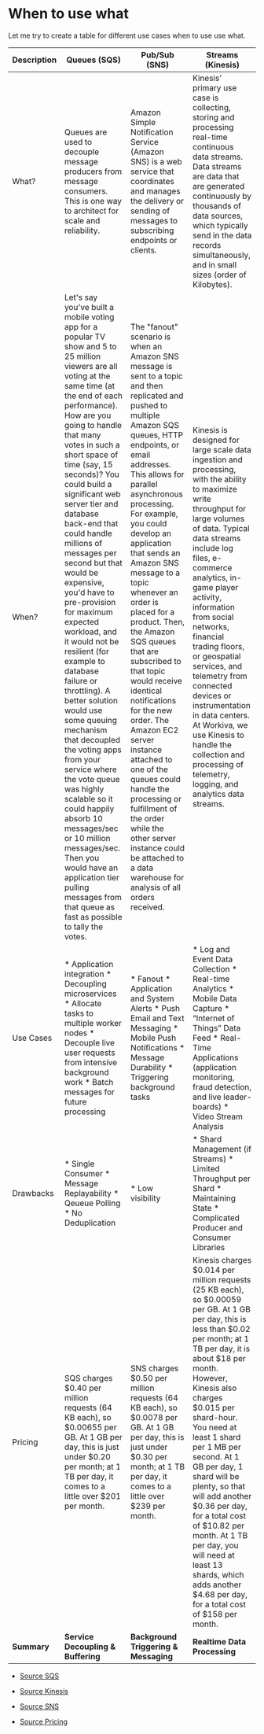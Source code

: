# When to use what

Let me try to create a table for different use cases when to use use what.

| Description | Queues (SQS)  | Pub/Sub (SNS) | Streams (Kinesis) |
| ----------- | ------------- | ------------- | ----------------- |
|    What?   | Queues are used to decouple message producers from message consumers. This is one way to architect for scale and reliability.     | Amazon Simple Notification Service (Amazon SNS) is a web service that coordinates and manages the delivery or sending of messages to subscribing endpoints or clients.  | Kinesis’ primary use case is collecting, storing and processing real-time continuous data streams. Data streams are data that are generated continuously by thousands of data sources, which typically send in the data records simultaneously, and in small sizes (order of Kilobytes). |       
| When?         | Let's say you've built a mobile voting app for a popular TV show and 5 to 25 million viewers are all voting at the same time (at the end of each performance). How are you going to handle that many votes in such a short space of time (say, 15 seconds)? You could build a significant web server tier and database back-end that could handle millions of messages per second but that would be expensive, you'd have to pre-provision for maximum expected workload, and it would not be resilient (for example to database failure or throttling). A better solution would use some queuing mechanism that decoupled the voting apps from your service where the vote queue was highly scalable so it could happily absorb 10 messages/sec or 10 million messages/sec. Then you would have an application tier pulling messages from that queue as fast as possible to tally the votes.    | The "fanout" scenario is when an Amazon SNS message is sent to a topic and then replicated and pushed to multiple Amazon SQS queues, HTTP endpoints, or email addresses. This allows for parallel asynchronous processing. For example, you could develop an application that sends an Amazon SNS message to a topic whenever an order is placed for a product. Then, the Amazon SQS queues that are subscribed to that topic would receive identical notifications for the new order. The Amazon EC2 server instance attached to one of the queues could handle the processing or fulfillment of the order while the other server instance could be attached to a data warehouse for analysis of all orders received. | Kinesis is designed for large scale data ingestion and processing, with the ability to maximize write throughput for large volumes of data. Typical data streams include log files, e-commerce analytics, in-game player activity, information from social networks, financial trading floors, or geospatial services, and telemetry from connected devices or instrumentation in data centers. At Workiva, we use Kinesis to handle the collection and processing of telemetry, logging, and analytics data streams. 
| Use Cases | * Application integration * Decoupling microservices * Allocate tasks to multiple worker nodes * Decouple live user requests from intensive background work * Batch messages for future processing | * Fanout * Application and System Alerts * Push Email and Text Messaging * Mobile Push Notifications * Message Durability * Triggering background tasks | * Log and Event Data Collection * Real-time Analytics * Mobile Data Capture * “Internet of Things” Data Feed * Real-Time Applications (application monitoring, fraud detection, and live leader-boards) * Video Stream Analysis |
| Drawbacks | * Single Consumer * Message Replayability * Qeueue Polling * No Deduplication | * Low visibility | * Shard Management (if Streams) * Limited Throughput per Shard * Maintaining State * Complicated Producer and Consumer Libraries
| Pricing | SQS charges $0.40 per million requests (64 KB each), so $0.00655 per GB. At 1 GB per day, this is just under $0.20 per month; at 1 TB per day, it comes to a little over $201 per month. | SNS charges $0.50 per million requests (64 KB each), so $0.0078 per GB. At 1 GB per day, this is just under $0.30 per month; at 1 TB per day, it comes to a little over $239 per month. | Kinesis charges $0.014 per million requests (25 KB each), so $0.00059 per GB. At 1 GB per day, this is less than $0.02 per month; at 1 TB per day, it is about $18 per month. However, Kinesis also charges $0.015 per shard-hour. You need at least 1 shard per 1 MB per second. At 1 GB per day, 1 shard will be plenty, so that will add another $0.36 per day, for a total cost of $10.82 per month. At 1 TB per day, you will need at least 13 shards, which adds another $4.68 per day, for a total cost of $158 per month.
| **Summary** | **Service Decoupling & Buffering** | **Background Triggering & Messaging** | **Realtime Data Processing**

- [Source SQS](https://stackoverflow.com/questions/31752503/what-are-the-possible-use-cases-for-amazon-sqs-or-any-queue-service)

- [Source Kinesis](https://sookocheff.com/post/aws/comparing-kinesis-and-sqs/)

- [Source SNS](https://docs.aws.amazon.com/sns/latest/dg/SNS_Scenarios.html)

- [Source Pricing](https://stackoverflow.com/questions/26623673/why-should-i-use-amazon-kinesis-and-not-sns-sqs)